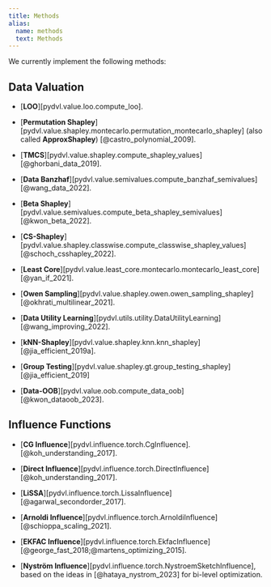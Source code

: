 ```yaml
---
title: Methods
alias: 
  name: methods
  text: Methods
---
```


We currently implement the following methods:

## Data Valuation

- [**LOO**][pydvl.value.loo.compute_loo].

- [**Permutation Shapley**][pydvl.value.shapley.montecarlo.permutation_montecarlo_shapley]
  (also called **ApproxShapley**) [@castro_polynomial_2009].

- [**TMCS**][pydvl.value.shapley.compute_shapley_values]
  [@ghorbani_data_2019].

- [**Data Banzhaf**][pydvl.value.semivalues.compute_banzhaf_semivalues]
  [@wang_data_2022].

- [**Beta Shapley**][pydvl.value.semivalues.compute_beta_shapley_semivalues]
  [@kwon_beta_2022].

- [**CS-Shapley**][pydvl.value.shapley.classwise.compute_classwise_shapley_values]
  [@schoch_csshapley_2022].

- [**Least Core**][pydvl.value.least_core.montecarlo.montecarlo_least_core]
  [@yan_if_2021].

- [**Owen Sampling**][pydvl.value.shapley.owen.owen_sampling_shapley]
  [@okhrati_multilinear_2021].

- [**Data Utility Learning**][pydvl.utils.utility.DataUtilityLearning]
  [@wang_improving_2022].

- [**kNN-Shapley**][pydvl.value.shapley.knn.knn_shapley]
  [@jia_efficient_2019a].

- [**Group Testing**][pydvl.value.shapley.gt.group_testing_shapley]
  [@jia_efficient_2019]

- [**Data-OOB**][pydvl.value.oob.compute_data_oob]
  [@kwon_dataoob_2023].

## Influence Functions

- [**CG Influence**][pydvl.influence.torch.CgInfluence].
  [@koh_understanding_2017].

- [**Direct Influence**][pydvl.influence.torch.DirectInfluence]
  [@koh_understanding_2017].

- [**LiSSA**][pydvl.influence.torch.LissaInfluence]
  [@agarwal_secondorder_2017].

- [**Arnoldi Influence**][pydvl.influence.torch.ArnoldiInfluence]
  [@schioppa_scaling_2021].

- [**EKFAC Influence**][pydvl.influence.torch.EkfacInfluence]
  [@george_fast_2018;@martens_optimizing_2015].

- [**Nyström Influence**][pydvl.influence.torch.NystroemSketchInfluence], based
  on the ideas in [@hataya_nystrom_2023] for bi-level optimization.
